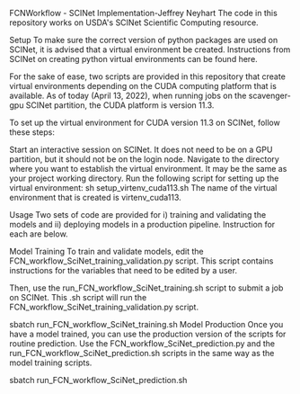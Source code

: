 FCNWorkflow - SCINet Implementation-Jeffrey Neyhart
The code in this repository works on USDA's SCINet Scientific Computing resource.

Setup
To make sure the correct version of python packages are used on SCINet, it is advised that a virtual environment be created. Instructions from SCINet on creating python virtual environments can be found here.

For the sake of ease, two scripts are provided in this repository that create virtual environments depending on the CUDA computing platform that is available. As of today (April 13, 2022), when running jobs on the scavenger-gpu SCINet partition, the CUDA platform is version 11.3.

To set up the virtual environment for CUDA version 11.3 on SCINet, follow these steps:

Start an interactive session on SCINet. It does not need to be on a GPU partition, but it should not be on the login node.
Navigate to the directory where you want to establish the virtual environment. It may be the same as your project working directory.
Run the following script for setting up the virtual environment:
sh setup_virtenv_cuda113.sh
The name of the virtual environment that is created is virtenv_cuda113.

Usage
Two sets of code are provided for i) training and validating the models and ii) deploying models in a production pipeline. Instruction for each are below.

Model Training
To train and validate models, edit the FCN_workflow_SciNet_training_validation.py script. This script contains instructions for the variables that need to be edited by a user.

Then, use the run_FCN_workflow_SciNet_training.sh script to submit a job on SCINet. This .sh script will run the FCN_workflow_SciNet_training_validation.py script.

sbatch run_FCN_workflow_SciNet_training.sh
Model Production
Once you have a model trained, you can use the production version of the scripts for routine prediction. Use the FCN_workflow_SciNet_prediction.py and the run_FCN_workflow_SciNet_prediction.sh scripts in the same way as the model training scripts.

sbatch run_FCN_workflow_SciNet_prediction.sh
